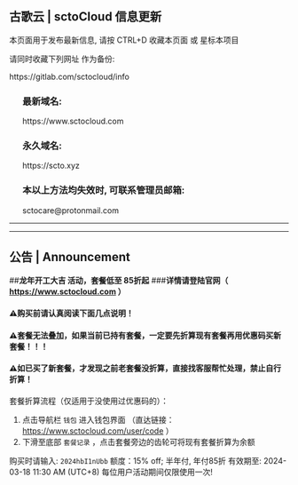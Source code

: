 <div class="container readme-background" id="container_readme">
  <div class="readme">
  <h2>古歌云 | sctoCloud 信息更新</h2>
    <p>本页面用于发布最新信息, 请按 CTRL+D 收藏本页面 或 星标本项目</p>
    <p>请同时收藏下列网址 作为备份:</p>
    <p>https://gitlab.com/sctocloud/info</p>
    
  <ul>
    <h3>最新域名:</h3>
      https://www.sctocloud.com
    <h3>永久域名:</h3>
      https://scto.xyz
    <h3>本以上方法均失效时, 可联系管理员邮箱:</h3>
    sctocare@protonmail.com
  </ul>
  </div>
</div>

---
---

## 公告 | Announcement

##**龙年开工大吉 活动，套餐低至 85折起**
###**详情请登陆官网（ https://www.sctocloud.com ）**

#### ⚠️购买前请认真阅读下面几点说明！

#### **⚠️套餐无法叠加，如果当前已持有套餐，一定要先折算现有套餐再用优惠码买新套餐！！！**
#### **⚠️如已买了新套餐，才发现之前老套餐没折算，直接找客服帮忙处理，禁止自行折算！**

套餐折算流程（仅适用于没使用过优惠码的）：
1. 点击导航栏 `钱包` 进入钱包界面 （直达链接：https://www.sctocloud.com/user/code ）
2. 下滑至底部 `套餐记录` ，点击套餐旁边的齿轮可将现有套餐折算为余额

购买时请输入:
`2024hbI1nUbb`
额度：15% off; 半年付, 年付85折
有效期至: 2024-03-18 11:30 AM (UTC+8)
每位用户活动期间仅限使用一次!
